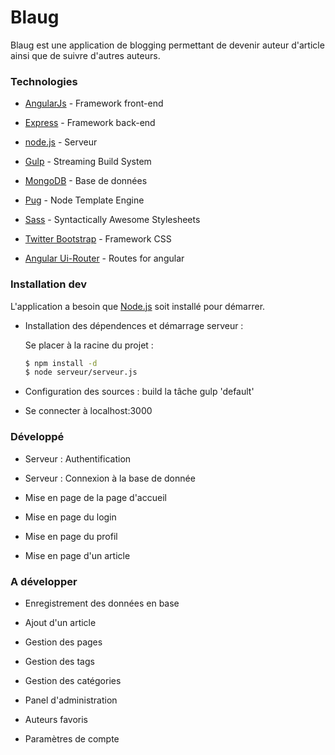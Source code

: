 # Blaug

Blaug est une application de blogging permettant de devenir auteur d'article ainsi que de suivre d'autres auteurs.

### Technologies

* [AngularJs] - Framework front-end

* [Express] - Framework back-end

* [node.js] - Serveur

* [Gulp] - Streaming Build System

* [MongoDB] - Base de données

* [Pug] - Node Template Engine

* [Sass] - Syntactically Awesome Stylesheets

* [Twitter Bootstrap] - Framework CSS

* [Angular Ui-Router] - Routes for angular

### Installation dev

 L'application a besoin que [Node.js](https://nodejs.org/) soit installé pour démarrer.

- Installation des dépendences et démarrage serveur : 

 	Se placer à la racine du projet : 
	
	```sh
	$ npm install -d
	$ node serveur/serveur.js
	```

- Configuration des sources : build la tâche gulp 'default'

- Se connecter à localhost:3000


### Développé

  - Serveur : Authentification

  - Serveur : Connexion à la base de donnée

  - Mise en page de la page d'accueil

  - Mise en page du login

  - Mise en page du profil
  
  - Mise en page d'un article


### A développer

  - Enregistrement des données en base

  - Ajout d'un article

  - Gestion des pages

  - Gestion des tags

  - Gestion des catégories

  - Panel d'administration

  - Auteurs favoris

  - Paramètres de compte


[AngularJs]: <http://angularjs.org>

[Express]: <http://expressjs.com>

[node.js]: <http://nodejs.org>

[Gulp]: <http://gulpjs.com>

[MongoDB]: <https://www.mongodb.com>

[Pug]: <http://jade-lang.com>

[Sass]: <http://sass-lang.com>

[Twitter Bootstrap]: <http://twitter.github.com/bootstrap/>

[Angular Ui-Router]: <https://github.com/angular-ui/ui-router>